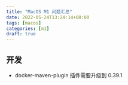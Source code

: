 ```yaml
---
title: "MacOS M1 问题汇总"
date: 2022-05-24T13:24:14+08:00
tags: [macos]
categories: [m1]
draft: true
---
```


## 开发

* docker-maven-plugin 插件需要升级到 0.39.1